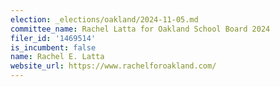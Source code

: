 ```yaml
---
election: _elections/oakland/2024-11-05.md
committee_name: Rachel Latta for Oakland School Board 2024
filer_id: '1469514'
is_incumbent: false
name: Rachel E. Latta
website_url: https://www.rachelforoakland.com/
---
```

